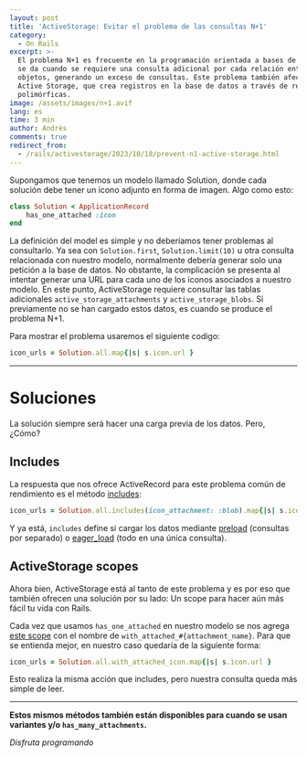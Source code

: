 ```yaml
---
layout: post
title: 'ActiveStorage: Evitar el problema de las consultas N+1'
category:
  - On Rails
excerpt: >-
  El problema N+1 es frecuente en la programación orientada a bases de datos y
  se da cuando se requiere una consulta adicional por cada relación entre
  objetos, generando un exceso de consultas. Este problema también afecta a
  Active Storage, que crea registros en la base de datos a través de relaciones
  polimórficas.
image: /assets/images/n+1.avif
lang: es
time: 3 min
author: Andrés
comments: true
redirect_from:
  - /rails/activestorage/2023/10/18/prevent-n1-active-storage.html
---
```

Supongamos que tenemos un modelo llamado Solution, donde cada solución debe tener un ícono adjunto en forma de imagen. Algo como esto:

```ruby
class Solution < ApplicationRecord
    has_one_attached :icon
end
```

La definición del model es simple y no deberíamos tener problemas al consultarlo. Ya sea con `Solution.first`, `Solution.limit(10)` u otra consulta relacionada con nuestro modelo, normalmente debería generar solo una petición a la base de datos. No obstante, la complicación se presenta al intentar generar una URL para cada uno de los íconos asociados a nuestro modelo. En este punto, ActiveStorage requiere consultar las tablas adicionales `active_storage_attachments` y `active_storage_blobs`. Si previamente no se han cargado estos datos, es cuando se produce el problema N+1.

Para mostrar el problema usaremos el siguiente codigo:

```ruby
icon_urls = Solution.all.map{|s| s.icon.url }
```

---

# Soluciones

La solución siempre será hacer una carga previa de los datos. Pero, ¿Cómo?

## Includes

La respuesta que nos ofrece ActiveRecord para este problema común de rendimiento es el método [includes](https://apidock.com/rails/ActiveRecord/QueryMethods/includes):

```ruby
icon_urls = Solution.all.includes(icon_attachment: :blob).map{|s| s.icon.url }
```

Y ya está, `includes` define si cargar los datos mediante [preload](https://apidock.com/rails/ActiveRecord/Associations/Preloader/preload) (consultas por separado) o [eager_load](https://api.rubyonrails.org/classes/ActiveRecord/QueryMethods.html#method-i-eager_load) (todo en una única consulta).

## ActiveStorage scopes

Ahora bien, ActiveStorage está al tanto de este problema y es por eso que también ofrecen una solución por su lado: Un scope para hacer aún más fácil tu vida con Rails.

Cada vez que usamos `has_one_attached` en nuestro modelo se nos agrega [este scope](https://github.com/rails/rails/blob/23938052acd773fa24068debe56cd892cbf8d868/activestorage/lib/active_storage/attached/model.rb#L117C22-L117C22) con el nombre de `with_attached_#{attachment_name}`. Para que se entienda mejor, en nuestro caso quedaría de la siguiente forma:

```ruby
icon_urls = Solution.all.with_attached_icon.map{|s| s.icon.url }
```

Esto realiza la misma acción que includes, pero nuestra consulta queda más simple de leer.

---

**Estos mismos métodos también están disponibles para cuando se usan variantes y/o `has_many_attachments`.**

_Disfruta programando_

